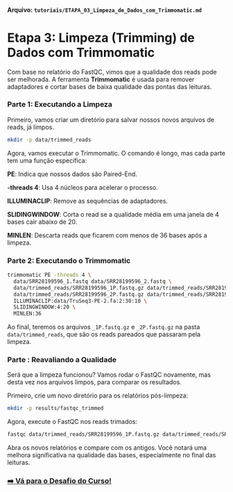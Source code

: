 #### **Arquivo: `tutoriais/ETAPA_03_Limpeza_de_Dados_com_Trimmomatic.md`**

# Etapa 3: Limpeza (Trimming) de Dados com Trimmomatic

Com base no relatório do FastQC, vimos que a qualidade dos reads pode ser melhorada. A ferramenta **Trimmomatic** é usada para remover adaptadores e cortar bases de baixa qualidade das pontas das leituras.

### Parte 1: Executando a Limpeza

Primeiro, vamos criar um diretório para salvar nossos novos arquivos de reads, já limpos.
```bash
mkdir -p data/trimmed_reads
```

Agora, vamos executar o Trimmomatic. O comando é longo, mas cada parte tem uma função específica:

**PE**: Indica que nossos dados são Paired-End.

**-threads 4**: Usa 4 núcleos para acelerar o processo.

**ILLUMINACLIP**: Remove as sequências de adaptadores.

**SLIDINGWINDOW**: Corta o read se a qualidade média em uma janela de 4 bases cair abaixo de 20.

**MINLEN**: Descarta reads que ficarem com menos de 36 bases após a limpeza.



### Parte 2: Executando o Trimmomatic
```bash
trimmomatic PE -threads 4 \
  data/SRR28199596_1.fastq data/SRR28199596_2.fastq \
  data/trimmed_reads/SRR28199596_1P.fastq.gz data/trimmed_reads/SRR28199596_1U.fastq.gz \
  data/trimmed_reads/SRR28199596_2P.fastq.gz data/trimmed_reads/SRR28199596_2U.fastq.gz \
  ILLUMINACLIP:data/TruSeq3-PE-2.fa:2:30:10 \
  SLIDINGWINDOW:4:20 \
  MINLEN:36
```
Ao final, teremos os arquivos `_1P.fastq.gz` e `_2P.fastq.gz` na pasta `data/trimmed_reads`, que são os reads pareados que passaram pela limpeza.


### Parte : Reavaliando a Qualidade

Será que a limpeza funcionou? Vamos rodar o FastQC novamente, mas desta vez nos arquivos limpos, para comparar os resultados.

Primeiro, crie um novo diretório para os relatórios pós-limpeza:

```bash
mkdir -p results/fastqc_trimmed
```

Agora, execute o FastQC nos reads trimados:

```bash
fastqc data/trimmed_reads/SRR28199596_1P.fastq.gz data/trimmed_reads/SRR28199596_2P.fastq.gz -o results/fastqc_trimmed
```

Abra os novos relatórios e compare com os antigos. Você notará uma melhora significativa na qualidade das bases, especialmente no final das leituras.



### [➡️ Vá para o Desafio do Curso!](./04_Desafio.md)
